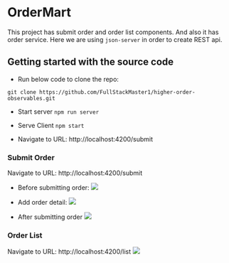 # OrderMart

This project has submit order and order list components. 
And also it has order service. 
Here we are using `json-server`  in order to create REST api.

## Getting started with the source code

- Run below code to clone the repo: 

`git clone https://github.com/FullStackMaster1/higher-order-observables.git`

- Start server 
  `npm run server` 

- Serve Client
  `npm start`

- Navigate to URL: http://localhost:4200/submit 

### Submit Order
Navigate to URL: http://localhost:4200/submit
- Before submitting order:
![](https://i.imgur.com/9BY65iO.png)

- Add order detail:
![](https://i.imgur.com/Yz1jpgJ.png)


- After submitting order
![](https://i.imgur.com/qedrtjI.png)


### Order List
Navigate to URL: http://localhost:4200/list
![](https://i.imgur.com/zFtQ5UU.png)
